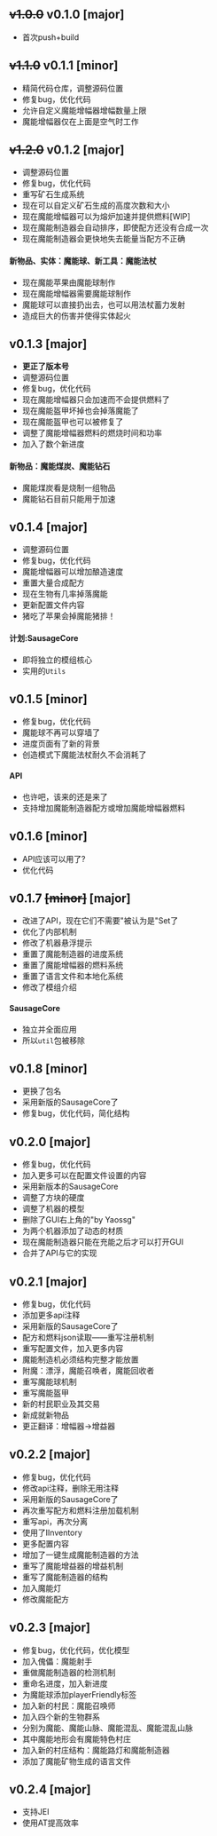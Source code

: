 ## <s>v1.0.0</s> v0.1.0 [major]

- 首次push+build

## <s>v1.1.0</s> v0.1.1 [minor]

- 精简代码仓库，调整源码位置
- 修复bug，优化代码
- 允许自定义魔能增幅器增幅数量上限
- 魔能增幅器仅在上面是空气时工作

## <s>v1.2.0</s> v0.1.2 [major]

- 调整源码位置
- 修复bug，优化代码
- 重写矿石生成系统
- 现在可以自定义矿石生成的高度次数和大小
- 现在魔能增幅器可以为熔炉加速并提供燃料[WIP]
- 现在魔能制造器会自动排序，即使配方还没有合成一次
- 现在魔能制造器会更快地失去能量当配方不正确

#### 新物品、实体：魔能球、新工具：魔能法杖

- 现在魔能苹果由魔能球制作
- 现在魔能增幅器需要魔能球制作
- 魔能球可以直接扔出去，也可以用法杖蓄力发射
- 造成巨大的伤害并使得实体起火

## v0.1.3 [major]

- **更正了版本号**
- 调整源码位置
- 修复bug，优化代码
- 现在魔能增幅器只会加速而不会提供燃料了
- 现在魔能盔甲坏掉也会掉落魔能了
- 现在魔能盔甲也可以被修复了
- 调整了魔能增幅器燃料的燃烧时间和功率
- 加入了数个新进度

#### 新物品：魔能煤炭、魔能钻石

- 魔能煤炭看是烧制一组物品
- 魔能钻石目前只能用于加速

## v0.1.4 [major]

- 调整源码位置
- 修复bug，优化代码
- 魔能增幅器可以增加酿造速度
- 重置大量合成配方
- 现在生物有几率掉落魔能
- 更新配置文件内容
- 猪吃了苹果会掉魔能猪排！

#### 计划:SausageCore

- 即将独立的模组核心
- 实用的`Utils`

## v0.1.5 [minor]

- 修复bug，优化代码
- 魔能球不再可以穿墙了
- 进度页面有了新的背景
- 创造模式下魔能法杖耐久不会消耗了

#### API

- 也许吧，该来的还是来了
- 支持增加魔能制造器配方或增加魔能增幅器燃料

## v0.1.6 [minor]

- API应该可以用了?
- 优化代码

## v0.1.7 <s>[minor]</s> [major]

- 改进了API，现在它们不需要"被认为是"Set了
- 优化了内部机制
- 修改了机器悬浮提示
- 重置了魔能制造器的进度系统
- 重置了魔能增幅器的燃料系统
- 重置了语言文件和本地化系统
- 修改了模组介绍

#### SausageCore

- 独立并全面应用
- 所以`util`包被移除

## v0.1.8 [minor]

- 更换了包名
- 采用新版的SausageCore了
- 修复bug，优化代码，简化结构

## v0.2.0 [major]

- 修复bug，优化代码
- 加入更多可以在配置文件设置的内容
- 采用新版本的SausageCore
- 调整了方块的硬度
- 调整了机器的模型
- 删除了GUI右上角的"by Yaossg"
- 为两个机器添加了动态的材质
- 现在魔能制造器只能在充能之后才可以打开GUI
- 合并了API与它的实现

## v0.2.1 [major]

- 修复bug，优化代码
- 添加更多api注释
- 采用新版的SausageCore了
- 配方和燃料json读取——重写注册机制
- 重写配置文件，加入更多内容
- 魔能制造机必须结构完整才能放置
- 附魔：漂浮，魔能召唤者，魔能回收者
- 重写魔能球机制
- 重写魔能盔甲
- 新的村民职业及其交易
- 新成就新物品
- 更正翻译：增幅器->增益器

## v0.2.2 [major]

- 修复bug，优化代码
- 修改api注释，删除无用注释
- 采用新版的SausageCore了
- 再次重写配方和燃料注册加载机制
- 重写api，再次分离
- 使用了IInventory
- 更多配置内容
- 增加了一键生成魔能制造器的方法
- 重写了魔能增益器的增益机制
- 重写了魔能制造器的结构
- 加入魔能灯
- 修改魔能配方

## v0.2.3 [major]

- 修复bug，优化代码，优化模型
- 加入傀儡：魔能射手
- 重做魔能制造器的检测机制
- 重命名进度，加入新进度
- 为魔能球添加playerFriendly标签
- 加入新的村民：魔能召唤师
- 加入四个新的生物群系
- 分别为魔能、魔能山脉、魔能混乱、魔能混乱山脉
- 其中魔能地形会有魔能特色村庄
- 加入新的村庄结构：魔能路灯和魔能制造器
- 添加了魔能矿物生成的语言文件

## v0.2.4 [major]

- 支持JEI
- 使用AT提高效率